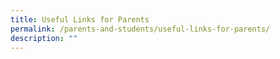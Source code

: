 ```yaml
---
title: Useful Links for Parents
permalink: /parents-and-students/useful-links-for-parents/
description: ""
---
```

